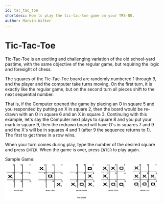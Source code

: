 ```yaml
---
id: tac_tac_toe
shortdesc: How to play the tic-tac-toe game on your TRS-80.
author: Marvin Walker
---
```


# Tic-Tac-Toe

Tic-Tac-Toe is an exciting and challenging variation of the old school-yard pastime, with the same objective of the regular game, but requiring the logic and foresight of chess.

The squares of the Tic-Tac-Toe board are randomly numbered 1 through 9, and the player and the computer take turns moving. On the first turn, it is exactly like the regular game, but on the second turn all pieces shift to the next sequential number.

That is, if the Computer opened the game by placing an O in square 5 and you responded by putting an X in square 2, then the board would be re-drawn with an O in square 6 and an X in square 3. Continuing with this example, let's say the Computer next plays to square 8 and you put your mark in square 9, then the redrawn board will have O's in squares 7 and 9 and the X's will be in squares 4 and 1 (after 9 the sequence returns to 1). The first to get three in a row wins.

When your turn comes during play, type the number of the desired square and press `ENTER`. When the game is over, press `ENTER` to play again.

Sample Game:
![Image](images/sample_game.jpg)